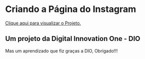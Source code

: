 <h1> Criando a Página do Instagram </h1>
<a href="https://RenkSa.github.io/Página%20do%20Instagram/index.html">Clique aqui para visualizar o Projeto.</a>

<h2> Um projeto da Digital Innovation One - DIO </h2>

<p> Mas um aprendizado que fiz graças a DIO, Obrigado!!!</p>
